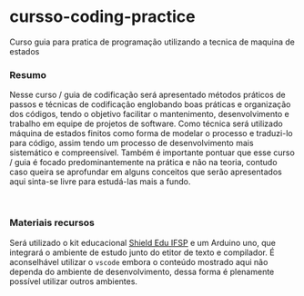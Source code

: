 # cursso-coding-practice
Curso guia para pratica de programação utilizando a tecnica de maquina de estados


### **Resumo**
Nesse curso / guia de codificação será apresentado métodos práticos de passos e técnicas de codificação englobando boas práticas e organização dos códigos, tendo o objetivo facilitar o mantenimento, desenvolvimento e trabalho em equipe de projetos de software. Como técnica será utilizado máquina de estados finitos como forma de modelar o processo e traduzi-lo para código, assim tendo um processo de desenvolvimento mais sistemático e compreensível. Também é importante pontuar  que esse curso / guia é focado predominantemente na prática e não na teoria, contudo caso queira se aprofundar em alguns conceitos que serão apresentados aqui sinta-se livre para estudá-las mais a fundo.

<br>

### **Materiais recursos**

Será utilizado o kit educacional [Shield Edu IFSP](https://github.com/gerse-ifsp-campus-guarulhos/ShieldEdu-IFSP) e um Arduino uno, que integrará o ambiente de estudo junto do etitor de texto e compilador. É aconselhável utilizar o `vscode`  embora o conteúdo mostrado aqui não dependa do ambiente de desenvolvimento, dessa forma é plenamente possível utilizar outros ambientes.

